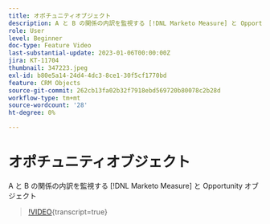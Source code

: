 ```yaml
---
title: オポチュニティオブジェクト
description: A と B の関係の内訳を監視する [!DNL Marketo Measure] と Opportunity オブジェクト
role: User
level: Beginner
doc-type: Feature Video
last-substantial-update: 2023-01-06T00:00:00Z
jira: KT-11704
thumbnail: 347223.jpeg
exl-id: b80e5a14-24d4-4dc3-8ce1-30f5cf1770bd
feature: CRM Objects
source-git-commit: 262cb13fa02b32f7918ebd569720b80078c2b28d
workflow-type: tm+mt
source-wordcount: '28'
ht-degree: 0%

---
```


# オポチュニティオブジェクト

A と B の関係の内訳を監視する [!DNL Marketo Measure] と Opportunity オブジェクト

>[!VIDEO](https://video.tv.adobe.com/v/347223/?learn=on){transcript=true}
